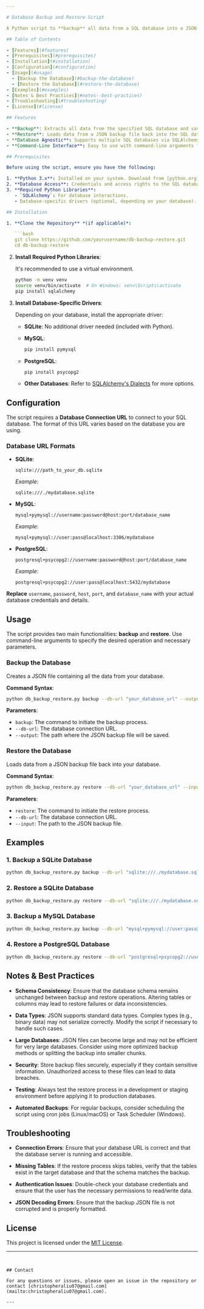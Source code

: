 ```yaml
---

# Database Backup and Restore Script

A Python script to **backup** all data from a SQL database into a JSON file and **restore** it back into the database in case of data loss or database clearing.

## Table of Contents

- [Features](#features)
- [Prerequisites](#prerequisites)
- [Installation](#installation)
- [Configuration](#configuration)
- [Usage](#usage)
  - [Backup the Database](#backup-the-database)
  - [Restore the Database](#restore-the-database)
- [Examples](#examples)
- [Notes & Best Practices](#notes--best-practices)
- [Troubleshooting](#troubleshooting)
- [License](#license)

## Features

- **Backup**: Extracts all data from the specified SQL database and saves it as a structured JSON file.
- **Restore**: Loads data from a JSON backup file back into the SQL database.
- **Database Agnostic**: Supports multiple SQL databases via SQLAlchemy (e.g., SQLite, MySQL, PostgreSQL).
- **Command-Line Interface**: Easy to use with command-line arguments for flexibility.

## Prerequisites

Before using the script, ensure you have the following:

1. **Python 3.x**: Installed on your system. Download from [python.org](https://www.python.org/downloads/).
2. **Database Access**: Credentials and access rights to the SQL database you intend to backup or restore.
3. **Required Python Libraries**:
   - `SQLAlchemy`: For database interactions.
   - Database-specific drivers (optional, depending on your database).

## Installation

1. **Clone the Repository** *(if applicable)*:

   ```bash
   git clone https://github.com/yourusername/db-backup-restore.git
   cd db-backup-restore
   ```

2. **Install Required Python Libraries**:

   It's recommended to use a virtual environment.

   ```bash
   python -m venv venv
   source venv/bin/activate  # On Windows: venv\Scripts\activate
   pip install sqlalchemy
   ```

3. **Install Database-Specific Drivers**:

   Depending on your database, install the appropriate driver:

   - **SQLite**: No additional driver needed (included with Python).
   - **MySQL**:

     ```bash
     pip install pymysql
     ```

   - **PostgreSQL**:

     ```bash
     pip install psycopg2
     ```

   - **Other Databases**: Refer to [SQLAlchemy's Dialects](https://docs.sqlalchemy.org/en/20/dialects/index.html) for more options.

## Configuration

The script requires a **Database Connection URL** to connect to your SQL database. The format of this URL varies based on the database you are using.

### Database URL Formats

- **SQLite**:

  ```
  sqlite:///path_to_your_db.sqlite
  ```

  *Example*:

  ```
  sqlite:///./mydatabase.sqlite
  ```

- **MySQL**:

  ```
  mysql+pymysql://username:password@host:port/database_name
  ```

  *Example*:

  ```
  mysql+pymysql://user:pass@localhost:3306/mydatabase
  ```

- **PostgreSQL**:

  ```
  postgresql+psycopg2://username:password@host:port/database_name
  ```

  *Example*:

  ```
  postgresql+psycopg2://user:pass@localhost:5432/mydatabase
  ```

**Replace** `username`, `password`, `host`, `port`, and `database_name` with your actual database credentials and details.

## Usage

The script provides two main functionalities: **backup** and **restore**. Use command-line arguments to specify the desired operation and necessary parameters.

### Backup the Database

Creates a JSON file containing all the data from your database.

**Command Syntax**:

```bash
python db_backup_restore.py backup --db-url "your_database_url" --output backup.json
```

**Parameters**:

- `backup`: The command to initiate the backup process.
- `--db-url`: The database connection URL.
- `--output`: The path where the JSON backup file will be saved.

### Restore the Database

Loads data from a JSON backup file back into your database.

**Command Syntax**:

```bash
python db_backup_restore.py restore --db-url "your_database_url" --input backup.json
```

**Parameters**:

- `restore`: The command to initiate the restore process.
- `--db-url`: The database connection URL.
- `--input`: The path to the JSON backup file.

## Examples

### 1. Backup a SQLite Database

```bash
python db_backup_restore.py backup --db-url "sqlite:///./mydatabase.sqlite" --output backup.json
```

### 2. Restore a SQLite Database

```bash
python db_backup_restore.py restore --db-url "sqlite:///./mydatabase.sqlite" --input backup.json
```

### 3. Backup a MySQL Database

```bash
python db_backup_restore.py backup --db-url "mysql+pymysql://user:pass@localhost:3306/mydatabase" --output backup.json
```

### 4. Restore a PostgreSQL Database

```bash
python db_backup_restore.py restore --db-url "postgresql+psycopg2://user:pass@localhost:5432/mydatabase" --input backup.json
```

## Notes & Best Practices

- **Schema Consistency**: Ensure that the database schema remains unchanged between backup and restore operations. Altering tables or columns may lead to restore failures or data inconsistencies.
  
- **Data Types**: JSON supports standard data types. Complex types (e.g., binary data) may not serialize correctly. Modify the script if necessary to handle such cases.
  
- **Large Databases**: JSON files can become large and may not be efficient for very large databases. Consider using more optimized backup methods or splitting the backup into smaller chunks.
  
- **Security**: Store backup files securely, especially if they contain sensitive information. Unauthorized access to these files can lead to data breaches.
  
- **Testing**: Always test the restore process in a development or staging environment before applying it to production databases.
  
- **Automated Backups**: For regular backups, consider scheduling the script using cron jobs (Linux/macOS) or Task Scheduler (Windows).

## Troubleshooting

- **Connection Errors**: Ensure that your database URL is correct and that the database server is running and accessible.
  
- **Missing Tables**: If the restore process skips tables, verify that the tables exist in the target database and that the schema matches the backup.
  
- **Authentication Issues**: Double-check your database credentials and ensure that the user has the necessary permissions to read/write data.
  
- **JSON Decoding Errors**: Ensure that the backup JSON file is not corrupted and is properly formatted.

## License

This project is licensed under the [MIT License](LICENSE).

---
```


## Contact

For any questions or issues, please open an issue in the repository or contact [christopheraliu07@gmail.com](mailto:christopheraliu07@gmail.com).

---
